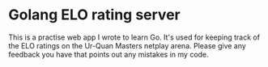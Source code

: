 # Golang ELO rating server

This is a practise web app I wrote to learn Go. It's used for keeping track of the ELO ratings on the Ur-Quan Masters netplay arena. Please give any feedback you have that points out any mistakes in my code.
